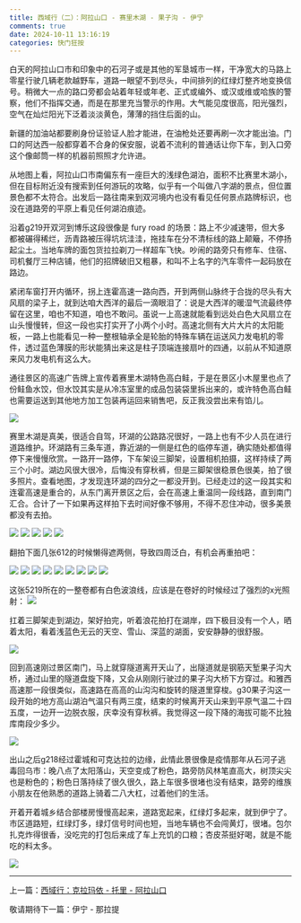 ```yaml
---
title: 西域行（二）：阿拉山口 - 赛里木湖 - 果子沟 - 伊宁
comments: true
date: 2024-10-11 13:16:19
categories: 快门狂按
---
```

白天的阿拉山口市和印象中的石河子或是其他的军垦城市一样，干净宽大的马路上零星行驶几辆老款越野车，道路一眼望不到尽头，中间排列的红绿灯整齐地变换信号。稍微大一点的路口旁都会站着年轻或年老、正式或编外、或汉或维或哈族的警察，他们不指挥交通，而是在那里充当警示的作用。大气能见度很高，阳光强烈，空气在灿烂阳光下泛着淡淡黄色，薄薄的挡住后面的山。

新疆的加油站都要刷身份证验证人脸才能进，在油枪处还要再刷一次才能出油。门口的阿达西一般都穿着不合身的保安服，说着不流利的普通话让你下车，到入口旁这个像邮筒一样的机器前照照才允许进。

从地图上看，阿拉山口市南偏东有一座巨大的浅绿色湖泊，面积不比赛里木湖小，但在目标附近没有搜索到任何游玩的攻略，似乎有一个叫做八字湖的景点，但位置景色都不太符合。出发后一路往南来到双河境内也没有看见任何景点路牌标识，也没在道路旁的平原上看见任何湖泊痕迹。

沿着g219开双河到博乐这段很像是 fury road 的场景：路上不少减速带，但大多都被碾得稀烂，沥青路被压得坑坑洼洼，拖挂车在分不清标线的路上颠簸，不停扬起尘土。当地车牌的面包货拉拉剃刀一样超车飞快。吵闹的路旁只有修车、住宿、司机餐厅三种店铺，他们的招牌破旧又粗暴，和叫不上名字的汽车零件一起码放在路边。

紧闭车窗打开内循环，拐上连霍高速一路向西，开到两侧山脉终于合拢的尽头有大风扇的梁子上，就到达咱大西洋的最后一滴眼泪了：说是大西洋的暖湿气流最终停留在这里，咱也不知道，咱也不敢问。虽说一上高速就能看到远处白色大风扇立在山头慢慢转，但这一段也实打实开了小两个小时。高速北侧有大片大片的太阳能板，一路上也能看见一种一整根轴承全是轮胎的特殊车辆在运送风力发电机的零件，透过蓝色薄膜的形状能猜出来这是柱子顶端连接扇叶的四通，以前从不知道原来风力发电机有这么大。

通往景区的高速广告牌上宣传着赛里木湖特色高白鲑，于是在景区小木屋里也点了份鲑鱼水饺，但水饺其实是从冷冻室里的成品包装袋里拆出来的，或许特色高白鲑也需要运送到其他地方加工包装再运回来销售吧，反正我没尝出来有馅儿。

![](https://i04.cc/r/84f52215eka08484a014a90211d440f7.jpg)

赛里木湖是真美，很适合自驾，环湖的公路路况很好，一路上也有不少人员在进行道路维护。环湖路有三条车道，靠近湖的一侧是红色的临停车道，确实随处都值得停下来慢慢欣赏。一路开一路停，下车架设三脚架，设置相机拍摄，这样持续了两三个小时。湖边风很大很冷，后悔没有穿秋裤，但是三脚架很稳景色很美，拍了很多照片。查看地图，才发现连环湖的四分之一都没开到。已经走过的这一段其实和连霍高速是重合的，从东门离开景区之后，会在高速上重温同一段线路，直到南门汇合。合计了一下如果再这样拍下去时间好像不够用，不得不忍住冲动，很多美景都没有去拍。


![](https://i04.cc/r/DSC04379g.jpeg)
![](https://i04.cc/r/DSC04407g.jpeg)
![](https://i04.cc/r/DSC04383g.jpeg)
![](https://i04.cc/r/DSC04399g.jpeg)
![](https://i04.cc/r/DSC04451g.jpeg)

翻拍下面几张612的时候懒得遮两侧，导致四周泛白，有机会再重拍吧：

![](https://i04.cc/r/DSC05105.jpeg)
![](https://i04.cc/r/DSC05107.jpeg)
![](https://i04.cc/r/DSC05108.jpeg)
![](https://i04.cc/r/DSC05109.jpeg)
![](https://i04.cc/r/DSC05110.jpeg)
![](https://i04.cc/r/DSC05111.jpeg)
![](https://i04.cc/r/DSC05112.jpeg)
![](https://i04.cc/r/DSC05118.jpeg)
![](https://i04.cc/r/DSC05119.jpeg)

这张5219所在的一整卷都有白色波浪线，应该是在卷好的时候经过了强烈的x光照射：
![](https://i04.cc/r/3f7ee6174idb71d3b4a2111d05e4c6a6.jpg)

扛着三脚架走到湖边，架好拍完，听着浪花拍打在湖岸，四下极目没有一个人，晒着太阳，看着浅蓝色无云的天空、雪山、深蓝的湖面，安安静静的很舒服。

![](https://i04.cc/r/38cc39641gefe04a09fbfede591b9267.jpg)

回到高速刚过景区南门，马上就穿隧道离开天山了，出隧道就是钢筋天堑果子沟大桥，通过山里的隧道盘旋下降，又会从刚刚行驶过的果子沟大桥下方穿过。和雅西高速那一段很类似，高速路在高高的山沟沟和旋转的隧道里穿梭。g30果子沟这一段开始的地方高山湖泊气温只有两三度，结束的时候离开天山来到平原气温二十四五度，一边开一边脱衣服，庆幸没有穿秋裤。我觉得这一段下降的海拔可能不比独库南段少多少。

![](https://i04.cc/r/72fc546c4qa17ab92e5f2d0d8b535e0e.jpg)

出山之后g218经过霍城和可克达拉的边缘，此情此景很像是疫情那年从石河子逃毒回乌市：晚八点了太阳落山，天空变成了粉色，路旁防风林笔直高大，树顶尖尖也是粉色的；粉色日落持续了很久很久，路上车很多很堵也没有结束，路旁的维族小朋友在他熟悉的道路上骑着二八大杠，过着他们的生活。

开着开着城乡结合部楼房慢慢高起来，道路宽起来，红绿灯多起来，就到伊宁了。市区道路短，红绿灯多，绿灯信号时间也短，当地车辆也不会闯黄灯，很堵。包尔扎克炸得很香，没吃完的打包后来成了车上充饥的口粮；杏皮茶挺好喝，就是不能吃的料太多。

![](https://i04.cc/r/bd312489dv635feb9ef5c15d1ad3c57c.jpg)

---

上一篇：[西域行：克拉玛依 - 托里 - 阿拉山口](https://gaoryrt.com/2024/10-08-journeytothewest/)

敬请期待下一篇：伊宁 - 那拉提

<!-- # D3  伊宁 - 那拉提
六星街，富饶的峡谷，民宿
# D4  那拉提 - 独库中段 - 巴音布鲁克
草原，笔直的国道，货车司机驻扎点
# D5  巴音布鲁克 - 独库南段 - 天山神秘大峡谷 - 库车
国道，川西，峡谷，灰大，库车老街
# D6  库车 - 托木尔大峡谷 - 阿克苏
灰更大了，阿克苏老街
# D7  阿克苏 - 喀什
阿克苏博物院，戈壁长路
# 8 喀什
新Q喀什的，老城 -->
